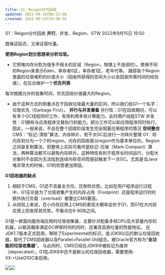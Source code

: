 ```yaml
---
title: G1：Reigon分代回收
updated: 2022-09-16T08:22:08
created: 2022-09-15T19:50:55
---
```


G1：Reigon分代回收
**并行**、并发、Region、STW
2022年9月15日
19:50

既保证延迟，又保证吞吐量。

**使用Region划分思想来分析垃圾。**
- 它把堆内存分割为很多不相关的区域（Region，物理上不连续的）。使用不同的Region来表示Eden、幸存者0区，幸存者1区，老年代等。
跟踪各个Region里面的垃圾堆积的价值大小（回收所获得的空间大小以及回收所需时间的经验值），在后台维护一个**优先列表**

每次根据允许的收集时间，优先回收价值最大的Region。
- 由于这种方式的侧重点在于回收垃圾最大量的区间，所以我们给G1一个名字：垃圾优先（Garbage First）。
**并行与并发兼备**
并行性：G1在回收期间，可以有多个GC线程同时工作，有效利用多核计算能力。此时用户线程STW
并发性：G1拥有与应用程序交替执行的能力，部分工作可以和应用程序同时执行，因此，一般来说，不会在整个回收阶段发生完全阻塞应用程序的情况
**空间整合**
CMS：“标记-清除”算法、内存碎片、若干次GC后进行一次碎片整理
G1：将内存划分为一个个的region。内存的回收是以region作为基本单位的。Region之间是复制算法，但整体上实际可看作是标记-压缩（Mark-Compact）算法，两种算法都可以避免内存碎片。这种特性有利于程序长时间运行，分配大对象时不会因为无法找到连续内存空间而提前触发下一次GC。尤其是当Java堆非常大的时候，G1的优势更加明显。

**G1回收器的缺点**
1.  相较于CMS，G1还不具备全方位、压倒性优势。比如在用户程序运行过程中，G1无论是为了垃圾收集产生的内存占用（Footprint）还是程序运行时的额外执行负载（overload）都要比CMS要高。
2.  从经验上来说，在小内存应用上CMS的表现大概率会优于G1，而G1在大内存应用上则发挥其优势。平衡点在6-8GB之间。

G1是一款面向服务端应用的垃圾收集器，主要针对配备多核CPU及大容量内存的机器，以极高概率满足GC停顿时间的同时，还兼具高吞吐量的性能特征。
在JDK1.7版本正式启用，移除了Experimental的标识，是JDK9以后的默认垃圾回收器，取代了CMS回收器以及Parallel+Parallel Old组合。被Oracle官方称为“**全功能的垃圾收集器**”。
与此同时，CMS已经在JDK9中被标记为废弃（deprecated）。G1在JDK8中还不是默认的垃圾回收器，需要使用-XX:+UseG1GC来启用。

![](C:\Users\82609\AppData\Local\Temp\Java\pandoc/media/image1.png)![](C:\Users\82609\AppData\Local\Temp\Java\pandoc/media/image2.png)
